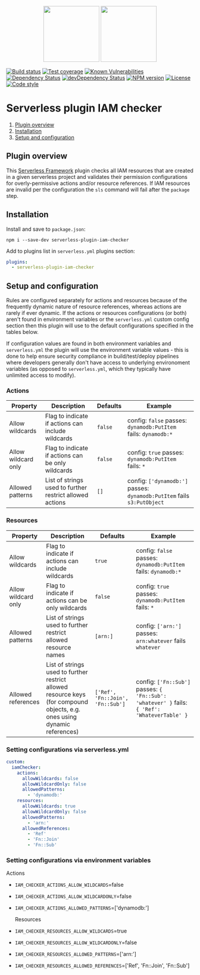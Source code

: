 <p align="center">
  <img height="150" src="https://avatars0.githubusercontent.com/u/36457275?s=400&u=16d355f384ed7f8e0655b7ed1d70ff2e411690d8&v=4e">
  <img height="150" src="https://user-images.githubusercontent.com/2955468/44874521-6cb2c980-ac69-11e8-936b-b02a3519c4ec.png">
</p>

[![Build status][build-badge]][build-badge-url]
[![Test coverage][coverage-badge]][coverage-badge-url]
[![Known Vulnerabilities][vulnerability-badge]][vulnerability-badge-url]
[![Dependency Status][dependency-badge]][dependency-badge-url]
[![devDependency Status][dev-dependency-badge]][dev-dependency-badge-url]
[![NPM version][latest-version-badge]][latest-version-badge-url]
[![License][license-badge]][license-badge-url]
[![Code style][formatter-badge]][formatter-badge-url]

# Serverless plugin IAM checker

1. [Plugin overview](#plugin-overview)
1. [Installation](#installation)
1. [Setup and configuration](#setup-and-configuration)

## Plugin overview

This [Serverless Framework](https://github.com/serverless/serverless) plugin checks all IAM resources that are created in a given serverless project and validates their permission configurations for overly-permissive actions and/or resource references. If IAM resources are invalid per the configuration the `sls` command will fail after the `package` step.

## Installation

Install and save to `package.json`:

`npm i --save-dev serverless-plugin-iam-checker`

Add to plugins list in `serverless.yml` plugins section:

```yml
plugins:
  - serverless-plugin-iam-checker
```

## Setup and configuration

Rules are configured separately for actions and resources because of the frequently dynamic nature of resource references, whereas actions are rarely if ever dynamic. If the actions or resources configurations (or both) aren't found in environment variables or the `serverless.yml` custom config section then this plugin will use to the default configurations specified in the tables below.

If configuration values are found in both environment variables and `serverless.yml` the plugin will use the environment variable values - this is done to help ensure security compliance in build/test/deploy pipelines where developers generally don't have access to underlying environoment variables (as opposed to `serverless.yml`, which they typically have unlimited access to modify).

### Actions

| Property            | Description                                              | Defaults | Example                                                                 |
| ------------------- | -------------------------------------------------------- | -------- | ----------------------------------------------------------------------- |
| Allow wildcards     | Flag to indicate if actions can include wildcards        | `false`  | config: `false` passes: `dynamodb:PutItem` fails: `dynamodb:*`          |
| Allow wildcard only | Flag to indicate if actions can be only wildcards        | `false`  | config: `true` passes: `dynamodb:PutItem` fails: `*`                    |
| Allowed patterns    | List of strings used to further restrict allowed actions | `[]`     | config: `['dynamodb:']` passes: `dynamodb:PutItem` fails `s3:PutObject` |

### Resources

| Property            | Description                                                                                                               | Defaults                         | Example                                                                                       |
| ------------------- | ------------------------------------------------------------------------------------------------------------------------- | -------------------------------- | --------------------------------------------------------------------------------------------- |
| Allow wildcards     | Flag to indicate if actions can include wildcards                                                                         | `true`                           | config: `false` passes: `dynamodb:PutItem` fails: `dynamodb:*`                                |
| Allow wildcard only | Flag to indicate if actions can be only wildcards                                                                         | `false`                          | config: `true` passes: `dynamodb:PutItem` fails: `*`                                          |
| Allowed patterns    | List of strings used to further restrict allowed resource names                                                           | `[arn:]`                         | config: `['arn:']` passes: `arn:whatever` fails `whatever`                                    |
| Allowed references  | List of strings used to further restrict allowed resource keys (for compound objects, e.g. ones using dynamic references) | `['Ref', 'Fn::Join', 'Fn::Sub']` | config: `['Fn::Sub']` passes: `{ 'Fn::Sub': 'whatever' }` fails: `{ 'Ref': 'WhateverTable' }` |

### Setting configurations via serverless.yml

```yml
custom:
  iamChecker:
    actions:
      allowWildcards: false
      allowWildcardOnly: false
      allowedPatterns:
        - 'dynamodb:'
    resources:
      allowWildcards: true
      allowWildcardOnly: false
      allowedPatterns:
        - 'arn:'
      allowedReferences:
        - 'Ref'
        - 'Fn::Join'
        - 'Fn::Sub'
```

### Setting configurations via environment variables

Actions

- `IAM_CHECKER_ACTIONS_ALLOW_WILDCARDS`=false
- `IAM_CHECKER_ACTIONS_ALLOW_WILDCARDONLY`=false
- `IAM_CHECKER_ACTIONS_ALLOWED_PATTERNS`=['dynamodb:']

  Resources

- `IAM_CHECKER_RESOURCES_ALLOW_WILDCARDS`=true
- `IAM_CHECKER_RESOURCES_ALLOW_WILDCARDONLY`=false
- `IAM_CHECKER_RESOURCES_ALLOWED_PATTERNS`=['arn:']
- `IAM_CHECKER_RESOURCES_ALLOWED_REFERENCES`=['Ref', 'Fn::Join', 'Fn::Sub']

[build-badge]: https://circleci.com/gh/manwaring/serverless-plugin-iam-checker.svg?style=shield&circle-token=1a965ecc2e543ea066f490fed6e2cca837d74f0d
[build-badge-url]: https://circleci.com/gh/manwaring/serverless-plugin-iam-checker
[coverage-badge]: https://codecov.io/gh/manwaring/serverless-plugin-iam-checker/branch/master/graph/badge.svg
[coverage-badge-url]: https://codecov.io/gh/manwaring/serverless-plugin-iam-checker
[dependency-badge]: https://david-dm.org/manwaring/serverless-plugin-iam-checker.svg
[dependency-badge-url]: https://david-dm.org/manwaring/serverless-plugin-iam-checker
[dev-dependency-badge]: https://david-dm.org/manwaring/serverless-plugin-iam-checker/dev-status.svg
[dev-dependency-badge-url]: https://david-dm.org/manwaring/serverless-plugin-iam-checker?type=dev
[formatter-badge]: https://img.shields.io/badge/code_style-prettier-ff69b4.svg?style=flat-square
[formatter-badge-url]: #badge
[license-badge]: https://img.shields.io/npm/l/serverless-plugin-iam-checker.svg
[license-badge-url]: https://www.npmjs.com/package/serverless-plugin-iam-checker
[vulnerability-badge]: https://snyk.io/test/github/manwaring/serverless-plugin-iam-checker/badge.svg?targetFile=package.json
[vulnerability-badge-url]: https://snyk.io/test/github/manwaring/serverless-plugin-iam-checker?targetFile=package.json
[latest-version-badge]: https://img.shields.io/npm/v/serverless-plugin-iam-checker/latest.svg
[latest-version-badge-url]: https://npmjs.com/package/serverless-plugin-iam-checker
